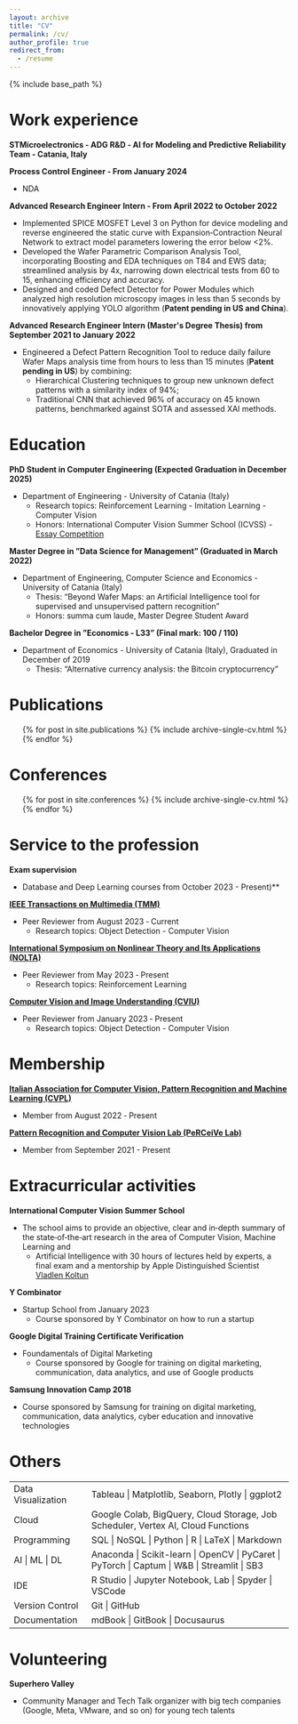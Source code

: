 ```yaml
---
layout: archive
title: "CV"
permalink: /cv/
author_profile: true
redirect_from:
  - /resume
---
```


{% include base_path %}

Work experience
======
**STMicroelectronics ‑ ADG R&D ‑ AI for Modeling and Predictive Reliability Team - Catania, Italy**

**Process Control Engineer - From January 2024**
+ NDA

**Advanced Research Engineer Intern - From April 2022 to October 2022**
+ Implemented SPICE MOSFET Level 3 on Python for device modeling and reverse engineered the static curve with Expansion‑Contraction Neural Network to extract model parameters lowering the error below <2%.
+ Developed the Wafer Parametric Comparison Analysis Tool, incorporating Boosting and EDA techniques on T84 and EWS data; streamlined analysis by 4x, narrowing down electrical tests from 60 to 15, enhancing efficiency and accuracy.
+ Designed and coded Defect Detector for Power Modules which analyzed high resolution microscopy images in less than 5 seconds by innovatively applying YOLO algorithm (**Patent pending in US and China**).


**Advanced Research Engineer Intern (Master's Degree Thesis) from September 2021 to January 2022**
+ Engineered a Defect Pattern Recognition Tool to reduce daily failure Wafer Maps analysis time from hours to less than 15 minutes (**Patent pending in US**) by combining:
  - Hierarchical Clustering techniques to group new unknown defect patterns with a similarity index of 94%;
  - Traditional CNN that achieved 96% of accuracy on 45 known patterns, benchmarked against SOTA and assessed XAI methods.


Education
======
**PhD Student in Computer Engineering (Expected Graduation in December 2025)**
+ Department of Engineering - University of Catania (Italy)
  - Research topics: Reinforcement Learning - Imitation Learning - Computer Vision
  - Honors: International Computer Vision Summer School (ICVSS) - [Essay Competition](https://iplab.dmi.unict.it/icvss2023/EssayCompetition)

**Master Degree in ”Data Science for Management” (Graduated in March 2022)**
+ Department of Engineering, Computer Science and Economics - University of Catania (Italy)
  - Thesis: “Beyond Wafer Maps: an Artificial Intelligence tool for supervised and unsupervised pattern recognition”
  - Honors: summa cum laude, Master Degree Student Award

**Bachelor Degree in ”Economics ‑ L33” (Final mark: 100 / 110)**
+ Department of Economics - University of Catania (Italy), Graduated in December of 2019
  - Thesis: “Alternative currency analysis: the Bitcoin cryptocurrency”
  

Publications
======
  <ul>{% for post in site.publications %}
    {% include archive-single-cv.html %}
  {% endfor %}</ul>

Conferences
======
  <ul>{% for post in site.conferences %}
    {% include archive-single-cv.html %}
  {% endfor %}</ul>


Service to the profession
======
**Exam supervision**
+ Database and Deep Learning courses from October 2023 - Present)**

**[IEEE Transactions on Multimedia (TMM)](https://ieeexplore.ieee.org/xpl/RecentIssue.jsp?punumber=6046)**
+ Peer Reviewer from August 2023 ‑ Current
  - Research topics: Object Detection - Computer Vision

**[International Symposium on Nonlinear Theory and Its Applications (NOLTA)](https://nolta2023.org/)**
+ Peer Reviewer from May 2023 ‑ Present
  - Research topics: Reinforcement Learning
 
**[Computer Vision and Image Understanding (CVIU)](https://www.sciencedirect.com/journal/computer-vision-and-image-understanding)**
+ Peer Reviewer from January 2023 ‑ Present
  - Research topics: Object Detection - Computer Vision


Membership
======
**[Italian Association for Computer Vision, Pattern Recognition and Machine Learning (CVPL)](https://www.cvpl.it/)**
+ Member from August 2022 ‑ Present

**[Pattern Recognition and Computer Vision Lab (PeRCeiVe Lab)](http://www.perceivelab.com/)**
+ Member from September 2021 -  Present


Extracurricular activities
======
**International Computer Vision Summer School**
+ The school aims to provide an objective, clear and in‑depth summary of the state‑of‑the‑art research in the area of Computer Vision, Machine Learning and
  - Artificial Intelligence with 30 hours of lectures held by experts, a final exam and a mentorship by Apple Distinguished Scientist [Vladlen Koltun](vladlen.info)

**Y Combinator**
+ Startup School from January 2023
  - Course sponsored by Y Combinator on how to run a startup

**Google Digital Training Certificate Verification**
+ Foundamentals of Digital Marketing
  - Course sponsored by Google for training on digital marketing, communication, data analytics, and use of Google products

**Samsung Innovation Camp 2018**
+ Course sponsored by Samsung for training on digital marketing, communication, data analytics, cyber education and innovative technologies


Others
======
<table>
<tbody>
  <tr>
    <td>Data Visualization</td>
    <td>Tableau | Matplotlib, Seaborn, Plotly | ggplot2</td>
  </tr>
  <tr>
    <td>Cloud</td>
    <td>Google Colab, BigQuery, Cloud Storage, Job Scheduler, Vertex AI, Cloud Functions</td>
  </tr>
  <tr>
    <td>Programming</td>
    <td>SQL | NoSQL | Python | R | LaTeX | Markdown</td>
  </tr>
  <tr>
    <td>AI | ML | DL</td>
    <td>Anaconda | Scikit-learn | OpenCV | PyCaret | PyTorch | Captum | W&amp;B | Streamlit | SB3</td>
  </tr>
  <tr>
    <td>IDE</td>
    <td>R Studio | Jupyter Notebook, Lab | Spyder | VSCode</td>
  </tr>
  <tr>
    <td>Version Control</td>
    <td>Git | GitHub</td>
  </tr>
  <tr>
    <td>Documentation</td>
    <td>mdBook | GitBook | Docusaurus</td>
  </tr>
</tbody>
</table>


Volunteering
======
**Superhero Valley**
+ Community Manager and Tech Talk organizer with big tech companies (Google, Meta, VMware, and so on) for young tech talents
